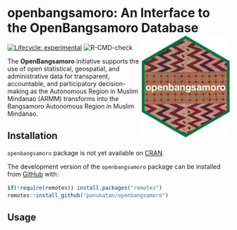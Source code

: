 
<!-- README.md is generated from README.Rmd. Please edit that file -->

# openbangsamoro: An Interface to the OpenBangsamoro Database <img src="man/figures/logo.png" width="200px" align="right" />

<!-- badges: start -->

[![Lifecycle:
experimental](https://img.shields.io/badge/lifecycle-experimental-orange.svg)](https://www.tidyverse.org/lifecycle/#experimental)
![R-CMD-check](https://github.com/panukatan/openbangsamoro/workflows/R-CMD-check/badge.svg)
<!-- badges: end -->

The **OpenBangsamoro** initiative supports the use of open statistical,
geospatial, and administrative data for transparent, accountable, and
participatory decision-making as the Autonomous Region in Muslim
Mindanao (ARMM) transforms into the Bangsamoro Autonomous Region in
Muslim Mindanao.

## Installation

<!---
You can install the released version of openbangsamoro from [CRAN](https://CRAN.R-project.org) with:

``` r
install.packages("openbangsamoro")
```
--->

`openbangsamoro` package is not yet available on
[CRAN](https://cran.r-projecdt.org).

The development version of the `openbangsamoro` package can be installed
from [GitHub](https://github.com/panukatan/openbangsamoro) with:

``` r
if(!require(remotes)) install.packages("remotes")
remotes::install_github("panukatan/openbangsamoro")
```

## Usage
